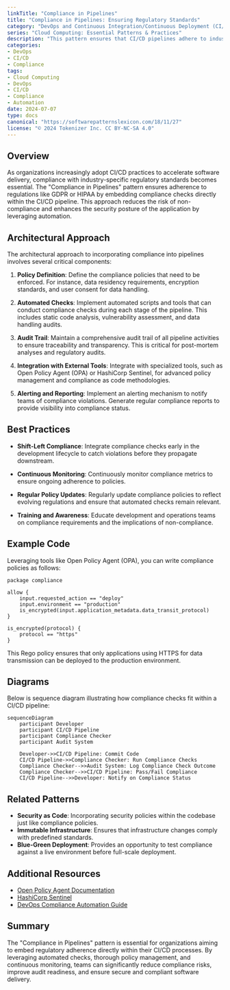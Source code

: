 ```yaml
---
linkTitle: "Compliance in Pipelines"
title: "Compliance in Pipelines: Ensuring Regulatory Standards"
category: "DevOps and Continuous Integration/Continuous Deployment (CI/CD) in Cloud"
series: "Cloud Computing: Essential Patterns & Practices"
description: "This pattern ensures that CI/CD pipelines adhere to industry-specific regulatory standards, such as GDPR or HIPAA, through automated checks and balances."
categories:
- DevOps
- CI/CD
- Compliance
tags:
- Cloud Computing
- DevOps
- CI/CD
- Compliance
- Automation
date: 2024-07-07
type: docs
canonical: "https://softwarepatternslexicon.com/18/11/27"
license: "© 2024 Tokenizer Inc. CC BY-NC-SA 4.0"
---
```


## Overview

As organizations increasingly adopt CI/CD practices to accelerate software delivery, compliance with industry-specific regulatory standards becomes essential. The "Compliance in Pipelines" pattern ensures adherence to regulations like GDPR or HIPAA by embedding compliance checks directly within the CI/CD pipeline. This approach reduces the risk of non-compliance and enhances the security posture of the application by leveraging automation.

## Architectural Approach

The architectural approach to incorporating compliance into pipelines involves several critical components:

1. **Policy Definition**: Define the compliance policies that need to be enforced. For instance, data residency requirements, encryption standards, and user consent for data handling.

2. **Automated Checks**: Implement automated scripts and tools that can conduct compliance checks during each stage of the pipeline. This includes static code analysis, vulnerability assessment, and data handling audits.

3. **Audit Trail**: Maintain a comprehensive audit trail of all pipeline activities to ensure traceability and transparency. This is critical for post-mortem analyses and regulatory audits.

4. **Integration with External Tools**: Integrate with specialized tools, such as Open Policy Agent (OPA) or HashiCorp Sentinel, for advanced policy management and compliance as code methodologies.

5. **Alerting and Reporting**: Implement an alerting mechanism to notify teams of compliance violations. Generate regular compliance reports to provide visibility into compliance status.

## Best Practices

- **Shift-Left Compliance**: Integrate compliance checks early in the development lifecycle to catch violations before they propagate downstream.
  
- **Continuous Monitoring**: Continuously monitor compliance metrics to ensure ongoing adherence to policies.

- **Regular Policy Updates**: Regularly update compliance policies to reflect evolving regulations and ensure that automated checks remain relevant.

- **Training and Awareness**: Educate development and operations teams on compliance requirements and the implications of non-compliance.

## Example Code

Leveraging tools like Open Policy Agent (OPA), you can write compliance policies as follows:

```rego
package compliance

allow {
    input.requested_action == "deploy"
    input.environment == "production"
    is_encrypted(input.application_metadata.data_transit_protocol)
}

is_encrypted(protocol) {
    protocol == "https"
}
```

This Rego policy ensures that only applications using HTTPS for data transmission can be deployed to the production environment.

## Diagrams

Below is sequence diagram illustrating how compliance checks fit within a CI/CD pipeline:

```mermaid
sequenceDiagram
    participant Developer
    participant CI/CD Pipeline
    participant Compliance Checker
    participant Audit System

    Developer->>CI/CD Pipeline: Commit Code
    CI/CD Pipeline->>Compliance Checker: Run Compliance Checks
    Compliance Checker-->>Audit System: Log Compliance Check Outcome
    Compliance Checker-->>CI/CD Pipeline: Pass/Fail Compliance
    CI/CD Pipeline-->>Developer: Notify on Compliance Status
```

## Related Patterns

- **Security as Code**: Incorporating security policies within the codebase just like compliance policies.
- **Immutable Infrastructure**: Ensures that infrastructure changes comply with predefined standards.
- **Blue-Green Deployment**: Provides an opportunity to test compliance against a live environment before full-scale deployment.

## Additional Resources

- [Open Policy Agent Documentation](https://www.openpolicyagent.org/docs/latest/)
- [HashiCorp Sentinel](https://www.hashicorp.com/sentinel)
- [DevOps Compliance Automation Guide](https://example.com)

## Summary

The "Compliance in Pipelines" pattern is essential for organizations aiming to embed regulatory adherence directly within their CI/CD processes. By leveraging automated checks, thorough policy management, and continuous monitoring, teams can significantly reduce compliance risks, improve audit readiness, and ensure secure and compliant software delivery.

